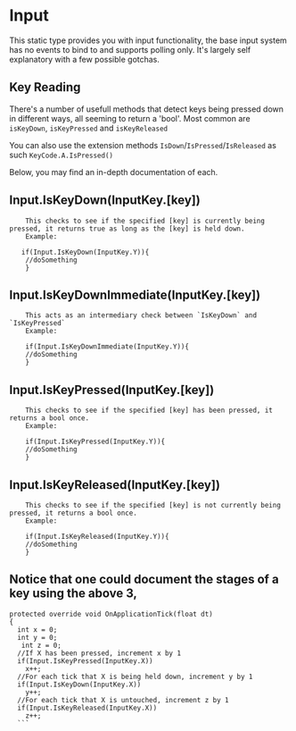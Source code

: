 # Input

This static type provides you with input functionality, the base input system has no events to bind to and supports polling only. It's largely self explanatory with a few possible gotchas.

## Key Reading

There's a number of usefull methods that detect keys being pressed down in different ways, all seeming to return a 'bool'. Most common are `isKeyDown`, `isKeyPressed` and `isKeyReleased`

You can also use the extension methods `IsDown`/`IsPressed`/`IsReleased` as such `KeyCode.A.IsPressed()`

Below, you may find an in-depth documentation of each.

 ## Input.IsKeyDown(InputKey.[key])
        This checks to see if the specified [key] is currently being pressed, it returns true as long as the [key] is held down. 
        Example:
        
       if(Input.IsKeyDown(InputKey.Y)){
        //doSomething
        } 
        
 ## Input.IsKeyDownImmediate(InputKey.[key])
        This acts as an intermediary check between `IsKeyDown` and `IsKeyPressed`      
        Example:

        if(Input.IsKeyDownImmediate(InputKey.Y)){
        //doSomething
        }
        
 ## Input.IsKeyPressed(InputKey.[key])
        This checks to see if the specified [key] has been pressed, it returns a bool once.      
        Example:

        if(Input.IsKeyPressed(InputKey.Y)){
        //doSomething
        }
        
 ## Input.IsKeyReleased(InputKey.[key])
        This checks to see if the specified [key] is not currently being pressed, it returns a bool once. 
        Example:

        if(Input.IsKeyReleased(InputKey.Y)){
        //doSomething
        }  
      
 ## Notice that one could document the stages of a key using the above 3, 
  ```CSharp
  protected override void OnApplicationTick(float dt)
  {
    int x = 0;
    int y = 0;
     int z = 0;
    //If X has been pressed, increment x by 1
    if(Input.IsKeyPressed(InputKey.X))
      x++;
    //For each tick that X is being held down, increment y by 1
    if(Input.IsKeyDown(InputKey.X))
      y++;
    //For each tick that X is untouched, increment z by 1
    if(Input.IsKeyReleased(InputKey.X))
      z++;
    ```
